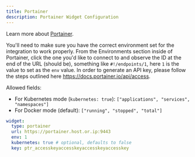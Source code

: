 ```yaml
---
title: Portainer
description: Portainer Widget Configuration
---
```


Learn more about [Portainer](https://github.com/portainer/portainer).

You'll need to make sure you have the correct environment set for the integration to work properly. From the Environments section inside of Portainer, click the one you'd like to connect to and observe the ID at the end of the URL (should be), something like `#!/endpoints/1`, here `1` is the value to set as the `env` value. In order to generate an API key, please follow the steps outlined here https://docs.portainer.io/api/access.

Allowed fields:

- For Kubernetes mode (`kubernetes: true`): `["applications", "services", "namespaces"]`
- For Docker mode (default): `["running", "stopped", "total"]`

```yaml
widget:
  type: portainer
  url: https://portainer.host.or.ip:9443
  env: 1
  kubernetes: true # optional, defaults to false
  key: ptr_accesskeyaccesskeyaccesskeyaccesskey
```
